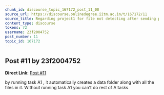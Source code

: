 ```yaml
---
chunk_id: discourse_topic_167172_post_11_00
source_url: https://discourse.onlinedegree.iitm.ac.in/t/167172/11
source_title: Regarding project1 for file not detecting after sending post request
content_type: discourse
tokens: 72
username: 23f2004752
post_number: 11
topic_id: 167172
---
```


## Post #11 by 23f2004752

**Direct Link**: [Post #11](https://discourse.onlinedegree.iitm.ac.in/t/167172/11)

by running task A1 , it automatically creates a data folder along with all the files in it. Without running task A1 you can’t do rest of A tasks
